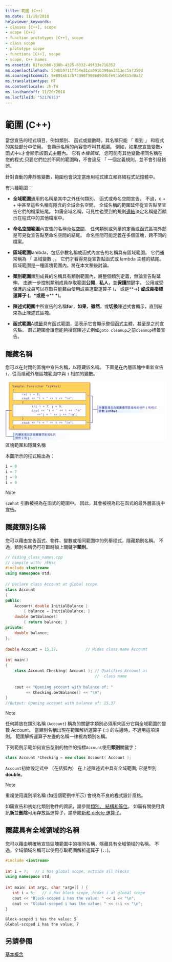 ```yaml
---
title: 範圍 (C++)
ms.date: 11/19/2018
helpviewer_keywords:
- classes [C++], scope
- scope [C++]
- function prototypes [C++], scope
- class scope
- prototype scope
- functions [C++], scope
- scope, C++ names
ms.assetid: 81fecbb0-338b-4325-8332-49f33e716352
ms.openlocfilehash: 534bb9711ff54e21ca091b399aa3d13ec5a7359d
ms.sourcegitcommit: 9e891eb17b73d98f9086d9d4bfe9ca50415d9a37
ms.translationtype: MT
ms.contentlocale: zh-TW
ms.lasthandoff: 11/20/2018
ms.locfileid: "52176753"
---
```

# <a name="scope-c"></a>範圍 (C++)

當您宣告的程式項目，例如類別、 函式或變數時，其名稱只能 「 看到 」 和程式的某些部分中使用。 會顯示名稱的內容會呼叫其*範圍*。 例如，如果您宣告變數`x`函式中`x`才會顯示該函式主體內。 它有*本機領域*。 您可能有其他變數相同名稱在您的程式;只要它們位於不同的範圍時，不會違反 「 一個定義規則，並不會引發錯誤。

針對自動的非靜態變數，範圍也會決定當應用程式建立和終結程式記憶體中。

有六種範圍：

- **全域範圍**通用的名稱是其中之外任何類別、 函式或命名空間宣告。 不過，c + + 中甚至這些名稱有隱含的全域命名空間。 全域名稱的範圍延伸從宣告點至宣告它們的檔案結尾。 如需全域名稱，可見性也受到的規則[連結](program-and-linkage-cpp.md)決定名稱是否顯示在程式中的其他檔案中。

- **命名空間範圍**內宣告的名稱[命名空間](namespaces-cpp.md)、 任何類別或列舉的定義或函式區塊外部是可見從宣告點至命名空間的結尾。 命名空間可能定義在多個區塊，跨不同的檔案。

- **區域範圍**lambda，包括參數名稱或函式內宣告的名稱具有區域範圍。 它們通常稱為 「 區域變數 」。 它們才看得見從宣告點函式或 lambda 主體的結尾。 區域範圍是一種區塊範圍內，將在本文稍後討論。

- **類別範圍**類別成員的名稱具有類別範圍內，將整個類別定義，無論宣告點延伸。 由進一步控制類別成員存取範圍**公開**，**私人**，並**保護**關鍵字。 公用或受保護的成員可以存取只能藉由使用成員選取運算子 (**。** 或是**->**) 或成員指標運算子 (**。**<strong>\*</strong>或是**->** <strong>\*</strong>)。

- **陳述式範圍**中所宣告的名稱**for**，**如果**，**雖然**，或**切換**陳述式會顯示，直到結束為止陳述式區塊。

- **函式範圍**A[標籤](labeled-statements.md)具有函式範圍，這表示它會顯示整個函式主體，甚至是之前宣告點。 函式範圍會讓您能夠撰寫陳述式例如`goto cleanup`之前`cleanup`標籤宣告。

## <a name="hiding-names"></a>隱藏名稱

您可以在封閉的區塊中宣告名稱，以隱藏該名稱。 下圖是在內層區塊中重新宣告 `i`，從而隱藏外層區塊範圍中與 `i` 相關的變數。

![區塊&#45;的範圍名稱隱藏](../cpp/media/vc38sf1.png "區塊&#45;範圍名稱隱藏") <br/>
區塊範圍和隱藏名稱

本圖所示的程式輸出為：

```cpp
i = 0
i = 7
j = 9
i = 0
```

> [!NOTE]
> `szWhat` 引數被視為在函式的範圍中。 因此，其會被視為已在函式的最外層區塊中宣告。

## <a name="hiding-class-names"></a>隱藏類別名稱

您可以藉由宣告函式、物件、變數或相同範圍中的列舉程式，隱藏類別名稱。 不過，類別名稱仍可存取時加上關鍵字**類別**。

```cpp
// hiding_class_names.cpp
// compile with: /EHsc
#include <iostream>
using namespace std;

// Declare class Account at global scope.
class Account
{
public:
    Account( double InitialBalance )
        { balance = InitialBalance; }
    double GetBalance()
        { return balance; }
private:
    double balance;
};

double Account = 15.37;            // Hides class name Account

int main()
{
    class Account Checking( Account ); // Qualifies Account as
                                       //  class name

    cout << "Opening account with balance of: "
         << Checking.GetBalance() << "\n";
}
//Output: Opening account with balance of: 15.37
```

> [!NOTE]
> 任何將放在類別名稱 (`Account`) 稱為的關鍵字類別必須用來區分它與全域範圍的變數 Account。 當類別名稱出現在範圍解析運算子 (::) 的左邊時，不適用這項規則。 範圍解析運算子左邊的名稱一律視為類別名稱。

下列範例示範如何宣告型別的物件的指標`Account`使用**類別**關鍵字：

```cpp
class Account *Checking = new class Account( Account );
```

`Account`初始設定式中 （在括弧內） 在上述陳述式中具有全域範圍; 它是型別**double**。

> [!NOTE]
> 重複使用識別項名稱 (如這個範例中所示) 會視為不良的程式設計風格。

如需宣告和初始化類別物件的資訊，請參閱[類別、 結構和等位](../cpp/classes-and-structs-cpp.md)。 如需有關使用資訊**新**並**刪除**可用存放區運算子，請參閱[新和 delete 運算子](new-and-delete-operators.md)。

## <a name="hiding-names-with-global-scope"></a>隱藏具有全域領域的名稱

您可以藉由明確地宣告區塊範圍中的相同名稱，隱藏具有全域領域的名稱。 不過，全域領域名稱可以使用存取範圍解析運算子 (`::`)。

```cpp
#include <iostream>

int i = 7;   // i has global scope, outside all blocks
using namespace std;

int main( int argc, char *argv[] ) {
   int i = 5;   // i has block scope, hides i at global scope
   cout << "Block-scoped i has the value: " << i << "\n";
   cout << "Global-scoped i has the value: " << ::i << "\n";
}
```

```Output
Block-scoped i has the value: 5
Global-scoped i has the value: 7
```

## <a name="see-also"></a>另請參閱

[基本概念](../cpp/basic-concepts-cpp.md)
